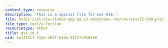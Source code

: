 ```yaml
---
content_type: resource
description: 'This is a special file for Lec #18.'
file: https://ol-ocw-studio-app-qa.s3.amazonaws.com/courses/12-540-principles-of-the-global-positioning-system-spring-2012/3e1312cf311b463fb1e654f2fc910558_gst_jd.f
file_type: text/x-fortran
resourcetype: Other
title: gst_jd.f
uid: 3e1312cf-311b-463f-b1e6-54f2fc910558
---
```

